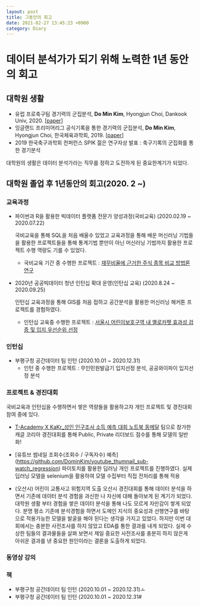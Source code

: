 ```yaml
---
layout: post
title: 그동안의 회고
date: 2021-02-27 13:45:23 +0900
category: Diary
---
```

# 데이터 분석가가 되기 위해 노력한 1년 동안의 회고

## 대학원 생활
- 유럽 프로축구팀 경기력의 군집분석, **Do Min Kim**, Hyongjun Choi, Dankook Univ, 2020. [[paper](http://www.riss.kr/search/detail/DetailView.do?p_mat_type=be54d9b8bc7cdb09&control_no=9aba5683f3f30388ffe0bdc3ef48d419)]
- 잉글랜드 프리미어리그 공식기록을 통한 경기력의 군집분석, **Do Min Kim**, Hyongjun Choi, 한국체육과학회, 2019. [[paper](http://www.riss.kr/search/detail/DetailView.do?p_mat_type=1a0202e37d52c72d&control_no=a24b63d5221419beb7998d826d417196)]
- 2019 한국축구과학회 컨퍼런스 SPIK 젊은 연구자상 발표 : 축구기록의 군집화를 통한 경기분석 

대학원의 생활은 데이터 분석가라는 직무를 정하고 도전하게 된 중요한계기가 되었다.


## 대학원 졸업 후 1년동안의 회고(2020. 2 ~)
### 교육과정
- 파이썬과 R을 활용한 빅데이터 플랫폼 전문가 양성과정(국비교육) (2020.02.19 ~ 2020.07.22)

  국비교육을 통해 SQL을 처음 배울수 있었고 교육과정을 통해 배운 머신러닝 기법들을 활용한 프로젝트들을 통해 통계기법 뿐만이 아닌 머신러닝 기법까지 활용한 프로젝트 수행 역량도
  기를 수 있었다.
  -  국비교육 기간 중 수행한 프로젝트 : [재무비율에 근거한 주식 종목 비교 방법론 연구](https://github.com/DominKim/Final_project)
  
- 2020년 공공빅데이터 청년 인턴십 확대 운영(인턴십 교육) (2020.8.24 ~ 2020.09.25)

  인턴십 교육과정을 통해 GIS를 처음 접하고 공간분석을 활용한 머신러닝 해커톤 프로젝트를 경험하였다.
  
  - 인턴십 교육중 수행한 프로젝트 : [서울시 어린이보호구역 내 옐로카펫 효과성 검증 및 입지 우선순위 선정](https://github.com/DominKim/Yellow_carpet_effectiveness_evaluation)

### 인턴십
- 부평구청 공간데이터 팀 인턴 (2020.10.01 ~ 2020.12.31)
  - 인턴 중 수행한 프로젝트 : 무인민원발급기 입지선정 분석, 공공와이파이 입지선정 분석

### 프로젝트 & 경진대회
국비교육과 인턴십을 수행하면서 쌓은 역량들을 활용하고자 개인 프로젝트 및 경진대회 참여 중에 있다.
- [T-Academy X KaKr_성인 인구조사 소득 예측 대회 노트북 동메달](https://www.kaggle.com/dominedgar/t-academy-x-kakr-eda)
  팀으로 참가한 캐글 코리아 경진대회를 통해 Public, Private 리더보드 점수를 통해 모델의 일반화!
  
- [유튜브 썸네일 조회수(조회수 / 구독자수) 예측] (https://github.com/DominKim/youtube_thumnail_sub-watch_regression)
  파이토치를 활용한 딥러닝 개인 프로젝트를 진행하였다. 실제 딥러닝 모델을 selenium을 활용하여 모델 수집부터 직접 전처리를 통해 적용
  
- (오산시) 어린이 교통사고 위험지역 도출
  오산시 경진대회를 통해 데이터 분석을 하면서 기존에 데이터 분석 경험을 과신한 나 자신에 대해 돌아보게 된 계기가 되었다. 대학원 생활 부터 경험을 쌓은 데이터 분석을 통해 나도 모르게 자만감이 쌓게 되었다. 분명 평소 기존에 분석경험을 하면서 도메인 지식의 중요성과 선행연구를 바탕으로 적용가능한 모델을 발굴을 해야 된다는 생각을 가지고 있었다. 하지만 이번 대회에서는 충분한 사전조사를 하지 않았고 EDA를 통한 결과를 내게 되었다. 실제 수상한 팀들의 결과물들을 살펴 보면서 제일 중요한 사전조사를 충분히 하지 않은게 아쉬운 결과를 낸 중요한 원인이라는 결론을 도출하게 되었다.

### 동영상 강의

### 책
- 부평구청 공간데이터 팀 인턴 (2020.10.01 ~ 2020.12.31)ㅗ
- 부평구청 공간데이터 팀 인턴 (2020.10.01 ~ 2020.12.31#

